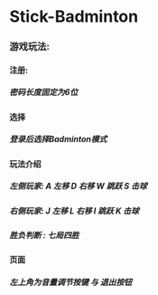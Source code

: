 # Stick-Badminton

### 游戏玩法:

#### 注册:
##### 密码长度固定为6位
#### 选择
##### 登录后选择Badminton模式
#### 玩法介绍
##### 左侧玩家: A 左移 D 右移 W 跳跃 S 击球
##### 右侧玩家: J 左移 L 右移 I 跳跃 K 击球
##### 胜负判断 : 七局四胜
#### 页面
##### 左上角为音量调节按键 与 退出按钮
